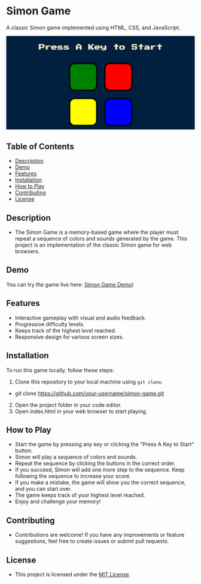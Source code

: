 # Simon Game

A classic Simon game implemented using HTML, CSS, and JavaScript.

![Simon Game](https://github.com/Ibrahim99575/Simon-Game/blob/6dfdd28be1e8f000c3e7daf6c1dc09fb7fcba49a/simon-home-page.png)

## Table of Contents

- [Description](#description)
- [Demo](#demo)
- [Features](#features)
- [Installation](#installation)
- [How to Play](#how-to-play)
- [Contributing](#contributing)
- [License](#license)

## Description

- The Simon Game is a memory-based game where the player must repeat a sequence of colors and sounds generated by the game. This project is an implementation of the classic Simon game for web browsers.

## Demo

You can try the game live here: [Simon Game Demo](https://ibrahim99575.github.io/Simon-Game/))

## Features

- Interactive gameplay with visual and audio feedback.
- Progressive difficulty levels.
- Keeps track of the highest level reached.
- Responsive design for various screen sizes.

## Installation

To run this game locally, follow these steps:

1. Clone this repository to your local machine using `git clone`.
- git clone https://github.com/your-username/simon-game.git

2. Open the project folder in your code editor.
3. Open index.html in your web browser to start playing.

## How to Play
- Start the game by pressing any key or clicking the "Press A Key to Start" button.
- Simon will play a sequence of colors and sounds.
- Repeat the sequence by clicking the buttons in the correct order.
- If you succeed, Simon will add one more step to the sequence. Keep following the sequence to increase your score.
- If you make a mistake, the game will show you the correct sequence, and you can start over.
- The game keeps track of your highest level reached.
- Enjoy and challenge your memory!

## Contributing
- Contributions are welcome! If you have any improvements or feature suggestions, feel free to create issues or submit pull requests.

## License
- This project is licensed under the <a href="https://github.com/Ibrahim99575/web-drum-play/blob/fd574d3b7ff978c83c95bece92f8c7ba4486b120/LICENSE/">MIT License</a>.

